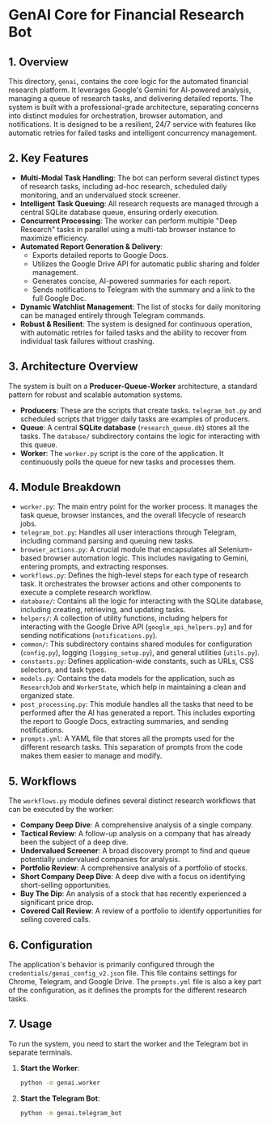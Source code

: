 # GenAI Core for Financial Research Bot

## 1\. Overview

This directory, `genai`, contains the core logic for the automated financial research platform. It leverages Google's Gemini for AI-powered analysis, managing a queue of research tasks, and delivering detailed reports. The system is built with a professional-grade architecture, separating concerns into distinct modules for orchestration, browser automation, and notifications. It is designed to be a resilient, 24/7 service with features like automatic retries for failed tasks and intelligent concurrency management.

## 2\. Key Features

  * **Multi-Modal Task Handling**: The bot can perform several distinct types of research tasks, including ad-hoc research, scheduled daily monitoring, and an undervalued stock screener.
  * **Intelligent Task Queuing**: All research requests are managed through a central SQLite database queue, ensuring orderly execution.
  * **Concurrent Processing**: The worker can perform multiple "Deep Research" tasks in parallel using a multi-tab browser instance to maximize efficiency.
  * **Automated Report Generation & Delivery**:
      * Exports detailed reports to Google Docs.
      * Utilizes the Google Drive API for automatic public sharing and folder management.
      * Generates concise, AI-powered summaries for each report.
      * Sends notifications to Telegram with the summary and a link to the full Google Doc.
  * **Dynamic Watchlist Management**: The list of stocks for daily monitoring can be managed entirely through Telegram commands.
  * **Robust & Resilient**: The system is designed for continuous operation, with automatic retries for failed tasks and the ability to recover from individual task failures without crashing.

## 3\. Architecture Overview

The system is built on a **Producer-Queue-Worker** architecture, a standard pattern for robust and scalable automation systems.

  * **Producers**: These are the scripts that create tasks. `telegram_bot.py` and scheduled scripts that trigger daily tasks are examples of producers.
  * **Queue**: A central **SQLite database** (`research_queue.db`) stores all the tasks. The `database/` subdirectory contains the logic for interacting with this queue.
  * **Worker**: The `worker.py` script is the core of the application. It continuously polls the queue for new tasks and processes them.

## 4\. Module Breakdown

  * `worker.py`: The main entry point for the worker process. It manages the task queue, browser instances, and the overall lifecycle of research jobs.
  * `telegram_bot.py`: Handles all user interactions through Telegram, including command parsing and queuing new tasks.
  * `browser_actions.py`: A crucial module that encapsulates all Selenium-based browser automation logic. This includes navigating to Gemini, entering prompts, and extracting responses.
  * `workflows.py`: Defines the high-level steps for each type of research task. It orchestrates the browser actions and other components to execute a complete research workflow.
  * `database/`: Contains all the logic for interacting with the SQLite database, including creating, retrieving, and updating tasks.
  * `helpers/`: A collection of utility functions, including helpers for interacting with the Google Drive API (`google_api_helpers.py`) and for sending notifications (`notifications.py`).
  * `common/`: This subdirectory contains shared modules for configuration (`config.py`), logging (`logging_setup.py`), and general utilities (`utils.py`).
  * `constants.py`: Defines application-wide constants, such as URLs, CSS selectors, and task types.
  * `models.py`: Contains the data models for the application, such as `ResearchJob` and `WorkerState`, which help in maintaining a clean and organized state.
  * `post_processing.py`: This module handles all the tasks that need to be performed after the AI has generated a report. This includes exporting the report to Google Docs, extracting summaries, and sending notifications.
  * `prompts.yml`: A YAML file that stores all the prompts used for the different research tasks. This separation of prompts from the code makes them easier to manage and modify.

## 5\. Workflows

The `workflows.py` module defines several distinct research workflows that can be executed by the worker:

  * **Company Deep Dive**: A comprehensive analysis of a single company.
  * **Tactical Review**: A follow-up analysis on a company that has already been the subject of a deep dive.
  * **Undervalued Screener**: A broad discovery prompt to find and queue potentially undervalued companies for analysis.
  * **Portfolio Review**: A comprehensive analysis of a portfolio of stocks.
  * **Short Company Deep Dive**: A deep dive with a focus on identifying short-selling opportunities.
  * **Buy The Dip**: An analysis of a stock that has recently experienced a significant price drop.
  * **Covered Call Review**: A review of a portfolio to identify opportunities for selling covered calls.

## 6\. Configuration

The application's behavior is primarily configured through the `credentials/genai_config_v2.json` file. This file contains settings for Chrome, Telegram, and Google Drive. The `prompts.yml` file is also a key part of the configuration, as it defines the prompts for the different research tasks.

## 7\. Usage

To run the system, you need to start the worker and the Telegram bot in separate terminals.

1.  **Start the Worker**:
    ```bash
    python -m genai.worker
    ```
2.  **Start the Telegram Bot**:
    ```bash
    python -m genai.telegram_bot
    ```